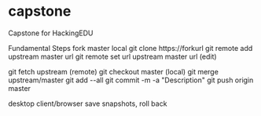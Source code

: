 # capstone
Capstone for HackingEDU

Fundamental Steps
fork master
local git clone https://forkurl
git remote add upstream master url
git remote set url upstream master url (edit)

git fetch upstream (remote)
git checkout master (local)
git merge upstream/master
git add --all
git commit -m -a "Description"
git push origin master

desktop client/browser save snapshots, roll back